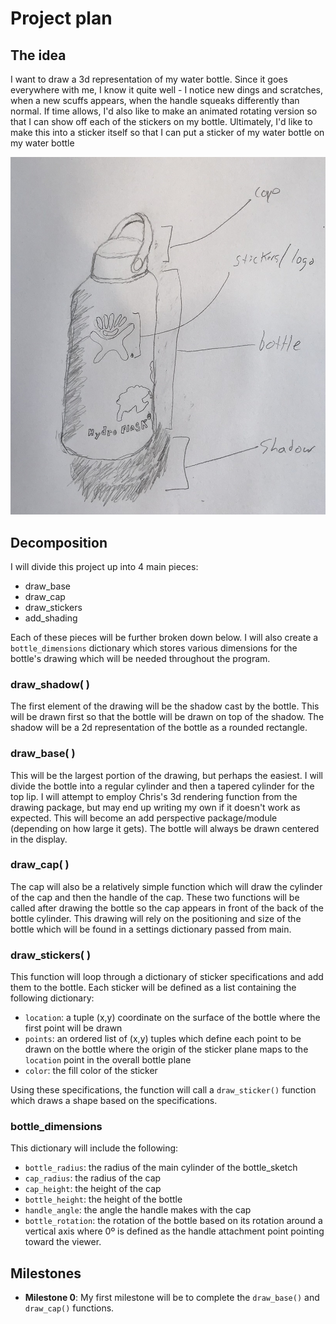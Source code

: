 # Project plan

## The idea

I want to draw a 3d representation of my water bottle. Since it goes everywhere with me, I know it quite well - I notice new dings and scratches, when a new scuffs appears, when the handle squeaks differently than normal. If time allows, I'd also like to make an animated rotating version so that I can show off each of the stickers on my bottle. Ultimately, I'd like to make this into a sticker itself so that I can put a sticker of my water bottle on my water bottle

![A sketch of my water bottle with each of the components labeled which I hope to recreate using Turtle](images/bottle_sketch.jpg)


## Decomposition

I will divide this project up into 4 main pieces:

- draw_base
- draw_cap
- draw_stickers
- add_shading

Each of these pieces will be further broken down below. I will also create a `bottle_dimensions` dictionary which stores various dimensions for the bottle's drawing which will be needed throughout the program.

### draw_shadow( )

The first element of the drawing will be the shadow cast by the bottle. This will be drawn first so  that the bottle will be drawn on top of the shadow. The shadow will be a 2d representation of the bottle as a rounded rectangle.

### draw_base( )

This will be the largest portion of the drawing, but perhaps the easiest. I will divide the bottle into a regular cylinder and then a tapered cylinder for the top lip. I will attempt to employ Chris's 3d rendering function from the drawing package, but may end up writing my own if it doesn't work as expected. This will become an add perspective package/module (depending on how large it gets). The bottle will always be drawn centered in the display.

### draw_cap( )

The cap will also be a relatively simple function which will draw the cylinder of the cap and then the handle of the cap. These two functions will be called after drawing the bottle so the cap appears in front of the back of the bottle cylinder. This drawing will rely on the positioning and size of the bottle which will be found in a settings dictionary passed from main.

### draw_stickers( )

This function will loop through a dictionary of sticker specifications and add them to the bottle. Each sticker will be defined as a list containing the following dictionary:
- `location`: a tuple (x,y) coordinate on the surface of the bottle where the first point will be drawn
- `points`: an ordered list of (x,y) tuples which define each point to be drawn on the bottle where the origin of the sticker plane maps to the `location` point in the overall bottle plane
- `color`: the fill color of the sticker

Using these specifications, the function will call a `draw_sticker()` function which draws a shape based on the specifications.

### bottle_dimensions

This dictionary will include the following:

- `bottle_radius`: the radius of the main cylinder of the bottle_sketch
- `cap_radius`: the radius of the cap
- `cap_height`: the height of the cap
- `bottle_height`: the height of the bottle
- `handle_angle`: the angle the handle makes with the cap
- `bottle_rotation`: the rotation of the bottle based on its rotation around a vertical axis where 0º is defined as the handle attachment point pointing toward the viewer.

## Milestones

- **Milestone 0**: My first milestone will be to complete the `draw_base()` and `draw_cap()` functions.
